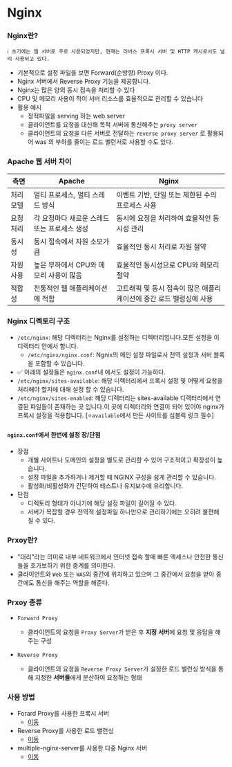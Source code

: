 # Nginx

### Nginx란?

```properties
ℹ️ 초기에는 웹 서버로 주로 사용되었지만, 현재는 리버스 프록시 서버 및 HTTP 캐시로서도 널리 사용되고 있다.
```

- 기본적으로 설정 파일을 보면 Forward(순방향) Proxy 이다.
- Nginx 서버에서 Reverse Proxy 기능을 제공합니다.
- Nginx는 많은 양의 동시 접속을 처리할 수 있다
- CPU 및 메모리 사용이 적어 서버 리소스를 효율적으로 관리할 수 있습니다
- 활용 예시
  - 정적파일을 serving 하는 web server
  - 클라이언트를 요청을 대신해 목적 서버에 통신해주는 `proxy server`
  - 클라이언트의 요청을 다른 서버로 전달하는 `reverse proxy server` 로 활용되어 was 의 부하를 줄이는 로드 밸런서로 사용할 수도 있다.

### Apache 웹 서버 차이

| 측면      | Apache                                       | Nginx                                                               |
| --------- | -------------------------------------------- | ------------------------------------------------------------------- |
| 처리 모델 | 멀티 프로세스, 멀티 스레드 방식              | 이벤트 기반, 단일 또는 제한된 수의 프로세스 사용                    |
| 요청 처리 | 각 요청마다 새로운 스레드 또는 프로세스 생성 | 동시에 요청을 처리하여 효율적인 동시성 관리                         |
| 동시성    | 동시 접속에서 자원 소모가 큼                 | 효율적인 동시 처리로 자원 절약                                      |
| 자원 사용 | 높은 부하에서 CPU와 메모리 사용이 많음       | 효율적인 동시성으로 CPU와 메모리 절약                               |
| 적합성    | 전통적인 웹 애플리케이션에 적합              | 고트래픽 및 동시 접속이 많은 애플리케이션에 중간 로드 밸렁싱에 사용 |

### Nginx 디렉토리 구조

- `/etc/nginx`: 해당 디렉터리는 Nginx를 설정하는 디렉터리입니다.모든 설정을 이 디렉터리 안에서 합니다.
  - `/etc/nginx/nginx.conf`: Ngnix의 메인 설정 파일로서 전역 설정과 서버 블록을 포함할 수 있습니다.
- ✅ 아래의 설정들은 `nginx.conf`내 에서도 설정이 가능하다.
- `/etc/nginx/sites-available`: 해당 디렉터리에서 프록시 설정 및 어떻게 요청을 처리해야 할지에 대해 설정 할 수 있습니다.
- `/etc/nginx/sites-enabled`: 해당 디렉터리는 sites-available 디렉터리에서 연결된 파일들이 존재하는 곳 입니다.이 곳에 디렉터리와 연결이 되어 있어야 nginx가 프록시 설정을 적용합니다. [⭐️`available`에서 만든 사이트를 심볼릭 링크 필수]

#### `nginx.conf`에서 한번에 설정 장/단점

- 장점
  - 개별 사이트나 도메인의 설정을 별도로 관리할 수 있어 구조적이고 확장성이 높습니다.
  - 설정 파일을 추가하거나 제거할 때 NGINX 구성을 쉽게 관리할 수 있습니다.
  - 활성화/비활성화가 간단하여 테스트나 유지보수에 유리합니다.
- 단점
  - 디렉토리 형태가 아니기에 해당 설정 파일이 길어질 수 있다.
  - 서버가 복잡할 경우 전역적 설정파일 하나만으로 관리하기에는 오히려 불편해 질 수 있다.

### Prxoy란?

- "대리"라는 의미로 내부 네트워크에서 인터넷 접속 할때 빠른 엑세스나 안전한 통신들을 호가보하기 위한 중계를 의미한다.
- 클라이언트와 `Web` 또는 `WAS`의 중간에 위치하고 있으며 그 중간에서 요청을 받아 중간에도 통신을 해주는 역할을 해준다.

### Prxoy 종류

- `Forward Proxy`
  - 클라이언트의 요청을 `Proxy Server`가 받은 후 **지정 서버**에 요청 및 응답을 해주는 구성
- `Reverse Proxy`

  - 클라이언트의 요청을 `Reverse Proxy Server`가 설정한 로드 밸런싱 방식을 통해 지정한 **서버들**에게 분산하여 요청하는 형태

### 사용 방법

- Forard Proxy를 사용한 프록시 서버
  - [이동](https://github.com/edel1212/nginxStudy/tree/main/proxy)
- Reverse Proxy를 사용한 로드 밸런싱
  - [이동](https://github.com/edel1212/nginxStudy/tree/main/reverse-proxy)
- multiple-nginx-server를 사용한 다중 Nginx 서버
  - [이동](https://github.com/edel1212/nginxStudy/tree/main/multiple-nginx-server)


    
